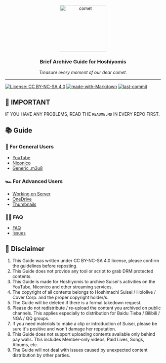 <div align="center">
  <image src="assets/comet.png" alt="comet" width="150px" />
  <h3>Brief Archive Guide for Hoshiyomis</h3>
  <em>Treasure every moment of our dear comet.</em>
</div>

---

[![License: CC BY-NC-SA 4.0](https://img.shields.io/badge/License-CC%20BY--NC--SA%204.0-lightgrey.svg)](https://creativecommons.org/licenses/by-nc-sa/4.0/) [![made-with-Markdown](https://img.shields.io/badge/Made%20with-Markdown-1f425f.svg)](http://commonmark.org) [![last-commit](https://img.shields.io/github/last-commit/aozaki-kuro/archive-guide)](https://github.com/aozaki-kuro/archive-guide)

## 📢 IMPORTANT

IF YOU HAVE ANY PROBLEMS, READ THE `README.MD` IN EVERY REPO FIRST.

## 📚 Guide

### 🔰 For General Users

- [YouTube](/General/YouTube.md)
- [Niconico](/General/Nico.md)
- [Generic .m3u8](/General/m3u8.md)

### 🏎 For Advanced Users

- [Working on Server](/Advanced/server.md)
- [OneDrive](/Advanced/1drv.md)
- [Thumbnails](/Advanced/thumbnails.md)

### 🙋‍♂️ FAQ

- [FAQ](/General/FAQ.md)
- [Issues](https://github.com/aozaki-kuro/archive-guide/issues/new?assignees=&labels=question&template=questions.md&title=%5BQuestion%5D+)

## 🚧 Disclaimer

1. This Guide was written under CC BY-NC-SA 4.0 license, please confirm the guidelines before reposting.
2. This Guide does not provide any tool or script to grab DRM protected contents.
3. This Guide is made for Hoshiyomis to archive Suisei's activities on the YouTube, Niconico and other streaming services.
4. The copyright of all contents belongs to Hoshimachi Suisei / Hololive / Cover Corp. and the proper copyright holder/s.
5. The Guide will be deleted if there is a formal takedown request.
6. Please do not redistribute / re-upload the content you archived on public channels. This applies especially to distribution for Baidu Tieba / Bilibili / NGA / QQ groups.
7. If you need materials to make a clip or introduction of Suisei, please be sure it's positive and won't damage her reputation.
8. This Guide does not support uploading contents available only behind pay walls. This includes Member-only videos, Paid Lives, Songs, Albums, etc.
9. The Guide will not deal with issues caused by unexpected content distribution by other parties.
